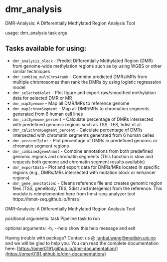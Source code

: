 # dmr_analysis

DMR-Analysis: A Differentially Methylated Region Analysis Tool


usage:  dmr_analysis task args

## Tasks available for using:
<ul>
  <li>
    <code>dmr_analysis_block</code>
    - Predict Differentially Methylated Region (DMR) from genome-wide methylation regions such as by using WGBS or other similar techniques
  </li>
  <li>
    <code>dmr_combine_multChrs4rank</code>
    - Combine predicted DMRs/MRs from multiple chromosomes then rank the DMRs by using logistic regresssion model
  </li>
  <li>
    <code>dmr_selected4plot</code>
    - Plot figure and export raw/smoothed methylation data for selected DMR or MR
  </li>
  <li>
    <code>dmr_map2genome</code>
    - Map all DMR/MRs to reference genome
  </li>
  <li>
    <code>dmr_map2chromSegment</code>
    - Map all DMR/MRs to chromation segments generated from 6 human cell lines
  </li>
  <li>
    <code>dmr_cal2genome_percent</code>
    - Calculate percentage of DMRs intersected with predefined genomic regions such as TSS, TES, 5dist et al.
  </li>
  <li>
    <code>dmr_cal2chromSegment_percent</code>
    - Calculate percentage of DMRs intersected with chromatin segments generated from 6 human celles 
  </li>
  <li>
    <code>dmr_percent2plot</code>
    - Plot percentage of DMRs in predefined genomic or chromatin segment regions
  </li>
  <li>
    <code>dmr_combine2geneAnnot</code>
    - Combine annotations from both predefined genomic regions and chromatin segments (This function is slow and requests both genome and chromatin segment results available)
  </li>
  <li>
    <code>dmr_exportData</code>
    - Plot and export data for DMRs/MRs located in specific regions (e.g., DMRs/MRs intersected with mutation block or enhancer regions)
  </li>


  <li><code>dmr_gene_annotation</code>:  
    - Cleans reference file and creates genomic region files (TSS, geneBody, TES, 5dist and intergenic) from the reference. This module is reimplemented here from hmst-seq-analyzer tool https://hmst-seq.github.io/hmst/ 
  </li>
</ul>


DMR-Analysis: A Differentially Methylated Region Analysis Tool

positional arguments:
  task        Pipeline task to run

optional arguments:
  -h, --help  show this help message and exit


          
Having trouble with package? Contact us @ junbai.wang@medisin.uio.no and we will be glad to help you.
You can read the complete documentation here: [https://omer0191.github.io/dmr-documentation/](https://omer0191.github.io/dmr-documentation/)

